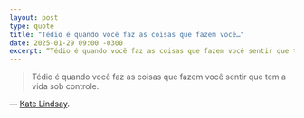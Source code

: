 ```yaml
---
layout: post
type: quote
title: "Tédio é quando você faz as coisas que fazem você…"
date: 2025-01-29 09:00 -0300
excerpt: “Tédio é quando você faz as coisas que fazem você sentir que tem a vida sob controle.” — Kate Lindsay
---
```

>Tédio é quando você faz as coisas que fazem você sentir que tem a vida sob controle.

— [Kate Lindsay](https://embedded.substack.com/p/you-might-just-have-to-be-bored).